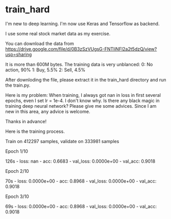 # train_hard

I'm new to deep learning. I'm now use Keras and Tensorflow as backend.

I use some real stock market data as my exercise. 

You can download the data from https://drive.google.com/file/d/0B3zSzVUgsG-FNTliNFl2a2t5dzQ/view?usp=sharing

It is more than 600M bytes. 
The training data is very unblanced: 
0: No action, 90%
1: Buy, 5.5%
2: Sell, 4.5%

After downloding the file, please extract it in the train_hard directory and run the train.py.

Here is my problem:
When training, I always got nan in loss in first several epochs, even I set lr = 1e-4. 
I don't know why. Is there any black magic in training deep neural network? 
Please give me some advices. Since I am new in this area, any advice is welcome.

Thanks in advance!

Here is the training process.

Train on 412297 samples, validate on 333981 samples

Epoch 1/10

126s - loss: nan - acc: 0.6683 - val_loss: 0.0000e+00 - val_acc: 0.9018

Epoch 2/10

70s - loss: 0.0000e+00 - acc: 0.8968 - val_loss: 0.0000e+00 - val_acc: 0.9018

Epoch 3/10

69s - loss: 0.0000e+00 - acc: 0.8968 - val_loss: 0.0000e+00 - val_acc: 0.9018
